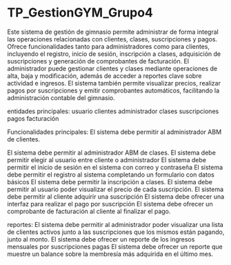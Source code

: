 # TP_GestionGYM_Grupo4
Este sistema de gestión de gimnasio permite administrar de forma integral las operaciones relacionadas con clientes, clases, suscripciones y pagos. Ofrece funcionalidades tanto para administradores como para clientes, incluyendo el registro, inicio de sesión, inscripción a clases, adquisición de suscripciones y generación de comprobantes de facturación.
El administrador puede gestionar clientes y clases mediante operaciones de alta, baja y modificación, además de acceder a reportes clave sobre actividad e ingresos. El sistema también permite visualizar precios, realizar pagos por suscripciones y emitir comprobantes automáticos, facilitando la administración contable del gimnasio.


entidades principales:
usuario
clientes
administrador
clases
suscripciones
pagos
facturación

Funcionalidades principales:
El sistema debe permitir al administrador ABM de clientes.

El sistema debe permitir al administrador ABM de clases.
El sistema debe permitir elegir al usuario entre cliente o administrador
El sistema debe permitir el inicio de sesión en el sistema con correo y contraseña
El sistema debe permitir el registro al sistema completando un formulario con datos básicos
El sistema debe permitir la inscripción a clases.
El sistema debe permitir al usuario poder visualizar el precio de cada suscripción.
El sistema debe permitir al cliente adquirir una suscripción
El sistema debe ofrecer una interfaz para realizar el pago por suscripción
El sistema debe ofrecer un comprobante de facturación al cliente al finalizar el pago.

reportes:
El sistema debe permitir al administrador poder visualizar una lista de clientes activos junto a las suscripciones que los mismos están pagando, junto al monto. 
El sistema debe ofrecer un reporte de los ingresos mensuales por suscripciones pagas
El sistema debe ofrecer un reporte que muestre un balance sobre la membresía más adquirida en el último mes.

